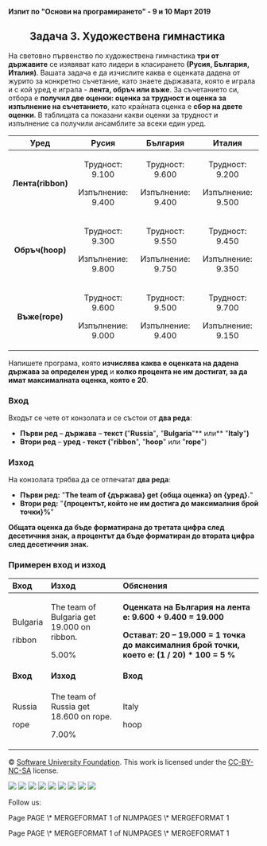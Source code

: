 ﻿
**Изпит по "Основи на програмирането" - 9 и 10 Март 2019**
## `    `**Задача 3. Художествена гимнастика**
На световно първенство по художествена гимнастика **три от държавите** се изявяват като лидери в класирането **(Русия, България, Италия)**. Вашата задача е да изчислите каква е оценката дадена от журито за конкретно съчетание, като знаете държавата, която е играла и с кой уред е играла - **лента, обръч или въже**. За съчетанието си, отбора е **получил две оценки: оценка за трудност и оценка за изпълнение на съчетанието**, като крайната оценка е **сбор на двете оценки**. В таблицата са показани какви оценки за трудност и изпълнение са получили ансамблите за всеки един уред.

|**Уред**|**Русия**|**България**|**Италия**|
| :-: | :-: | :-: | :-: |
|**Лента(ribbon)**|<p>Трудност: 9.100</p><p>Изпълнение: 9.400</p>|<p>Трудност: 9.600</p><p>Изпълнение: 9.400</p>|<p>Трудност: 9.200</p><p>Изпълнение: 9.500</p>|
|**Обръч(hoop)**|<p>Трудност: 9.300</p><p>Изпълнение: 9.800</p>|<p>Трудност: 9.550</p><p>Изпълнение: 9.750</p>|<p>Трудност: 9.450</p><p>Изпълнение: 9.350</p>|
|**Въже(rope)**|<p>Трудност: 9.600</p><p>Изпълнение: 9.000</p>|<p>Трудност: 9.500</p><p>Изпълнение: 9.400</p>|<p>Трудност: 9.700</p><p>Изпълнение: 9.150</p>|
Напишете програма, която **изчислява каква е оценката на дадена държава за определен уред** и **колко процента не им достигат, за да имат максималната оценка, която е 20**.
### **Вход**
Входът се чете от конзолата и се състои от **два реда**:

- **Първи ред** – **държава** – **текст (**"**Russia**"**,** "**Bulgaria**"** или** "**Italy**"**)**
- **Втори ред** – **уред - текст (**"**ribbon**", "**hoop**" или "**rope**")
### **Изход**
На конзолата трябва да се отпечатат **два реда**:

- **Първи ред:** "**The team of {държава} get {обща оценка} on {уред}.**"
- **Втори ред:**  "**{процентът, който не им достига до максималния брой точки}%**"

**Общата оценка да бъде форматирана до третата цифра след десетичния знак, а процентът да бъде форматиран до втората цифра след десетичния знак.**
### **Примерен вход и изход**

|**Вход**|**Изход**|**Обяснения**|
| :- | :- | :- |
|<p>Bulgaria</p><p>ribbon</p>|<p>The team of Bulgaria get 19.000 on ribbon.</p><p>5.00%</p>|<p>**Оценката на България на лента е: 9.600 + 9.400 = 19.000**</p><p>**Остават: 20 – 19.000 = 1 точка до максималния брой точки, което е: (1 / 20) \* 100 = 5 %** </p>|
|**Вход**|**Изход**|**Вход**|**Изход**|
|<p>Russia</p><p>rope</p>|<p>The team of Russia get 18.600 on rope.</p><p>7.00%</p>|<p>Italy</p><p>hoop</p>|<p>The team of Italy get 18.800 on hoop.</p><p>6.00%</p>|



© [Software University Foundation](http://softuni.foundation/). This work is licensed under the [CC-BY-NC-SA](http://creativecommons.org/licenses/by-nc-sa/4.0/) license.

![](03.%20Gymnastics.006.png)   ![](03.%20Gymnastics.006.png)   ![](03.%20Gymnastics.007.png)   ![](03.%20Gymnastics.007.png)   ![](03.%20Gymnastics.007.png)   ![](03.%20Gymnastics.006.png)   ![](03.%20Gymnastics.006.png)   ![](03.%20Gymnastics.006.png)   ![](03.%20Gymnastics.007.png)

Follow us:

Page  PAGE   \\* MERGEFORMAT 1 of  NUMPAGES   \\* MERGEFORMAT 1

Page  PAGE   \\* MERGEFORMAT 1 of  NUMPAGES   \\* MERGEFORMAT 1
